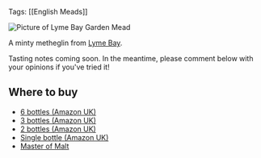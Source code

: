 Tags: [[English Meads]]

![Picture of Lyme Bay Garden Mead](https://ws-eu.amazon-adsystem.com/widgets/q?_encoding=UTF8&ASIN=B00F52K7YM&Format=_SL250_&ID=AsinImage&MarketPlace=GB&ServiceVersion=20070822&WS=1&tag=traditionalmead-21)

A minty metheglin from [Lyme Bay](/lyme-bay-winery/).

Tasting notes coming soon. In the meantime, please comment below with
your opinions if you've tried it!

## Where to buy

- [6 bottles (Amazon UK)](https://www.amazon.co.uk/Lyme-Bay-GARDEN-MEAD-Case/dp/B075ZVVKSH/ref=as_li_ss_tl?ie=UTF8&qid=1513033647&sr=8-6&keywords=garden+mead&linkCode=ll1&tag=traditionalmead-21&linkId=fd2fbed9500680f66e24ddcd89f89e87)
- [3 bottles (Amazon UK)](https://www.amazon.co.uk/Lyme-Bay-GARDEN-MEAD-Case/dp/B075ZVX22W/ref=as_li_ss_tl?ie=UTF8&qid=1513033647&sr=8-4&keywords=garden+mead&linkCode=ll1&tag=traditionalmead-21&linkId=51a0fda3065009282eb472c93878b45e)
- [2 bottles (Amazon UK)](https://www.amazon.co.uk/Lyme-Bay-GARDEN-MEAD-Case/dp/B075ZVLK5Z/ref=as_li_ss_tl?ie=UTF8&qid=1513033647&sr=8-2&keywords=garden+mead&linkCode=ll1&tag=traditionalmead-21&linkId=ee3a89859c9a4628569591056281968a)
- [Single bottle (Amazon UK)](https://www.amazon.co.uk/Garden-Mead-Lyme-Bay-Bottle/dp/B00F52K7YM/ref=as_li_ss_il?ie=UTF8&qid=1513033484&sr=8-1&keywords=garden+mead&linkCode=li3&tag=traditionalmead-21&linkId=754ef3d5880cbfb2a419e85a28b044f2)
- [Master of Malt](https://scripts.affiliatefuture.com/AFClick.asp?affiliateID=345342&merchantID=7042&programmeID=25000&mediaID=0&tracking=&afsource=60&url=https%3a%2f%2fwww.masterofmalt.com%2fmead%2flyme-bay-winery%2fgarden-mead-lyme-bay-winery-mead%2f%3fsrh%3d1)
